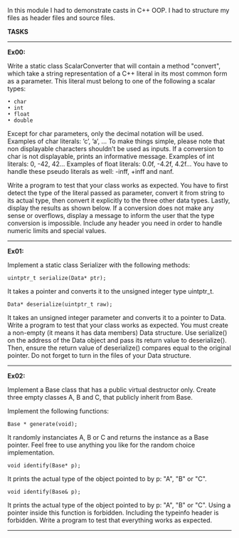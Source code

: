 In this module I had to demonstrate casts in C++ OOP. I had to structure my files as header files and source files.  

**TASKS**

---

**Ex00:**

Write a static class ScalarConverter that will contain a method "convert", which take a string representation of a C++ literal in its most common form as a parameter. This literal
must belong to one of the following a scalar types:
```
• char
• int
• float
• double
```

Except for char parameters, only the decimal notation will be used.
Examples of char literals: ’c’, ’a’, ...
To make things simple, please note that non displayable characters shouldn’t be used as
inputs. If a conversion to char is not displayable, prints an informative message.
Examples of int literals: 0, -42, 42...
Examples of float literals: 0.0f, -4.2f, 4.2f...
You have to handle these pseudo literals as well: -inff, +inff and nanf. 

Write a program to test that your class works as expected.
You have to first detect the type of the literal passed as parameter, convert it from
string to its actual type, then convert it explicitly to the three other data types. Lastly,
display the results as shown below.
If a conversion does not make any sense or overflows, display a message to inform
the user that the type conversion is impossible. Include any header you need in order to
handle numeric limits and special values.

---

**Ex01:**

Implement a static class Serializer with the following methods:

```uintptr_t serialize(Data* ptr);```

It takes a pointer and converts it to the unsigned integer type uintptr_t.

```Data* deserialize(uintptr_t raw);```

It takes an unsigned integer parameter and converts it to a pointer to Data.
Write a program to test that your class works as expected.
You must create a non-empty (it means it has data members) Data structure.
Use serialize() on the address of the Data object and pass its return value to
deserialize(). Then, ensure the return value of deserialize() compares equal to the
original pointer.
Do not forget to turn in the files of your Data structure.

---

**Ex02:**

Implement a Base class that has a public virtual destructor only. Create three empty
classes A, B and C, that publicly inherit from Base.

Implement the following functions:

```Base * generate(void);```

It randomly instanciates A, B or C and returns the instance as a Base pointer. Feel free
to use anything you like for the random choice implementation.

```void identify(Base* p);```

It prints the actual type of the object pointed to by p: "A", "B" or "C".

```void identify(Base& p);```

It prints the actual type of the object pointed to by p: "A", "B" or "C". Using a pointer
inside this function is forbidden.
Including the typeinfo header is forbidden.
Write a program to test that everything works as expected.

---
